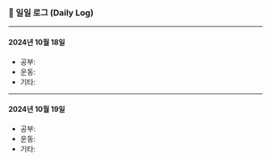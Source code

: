 ### 📅 일일 로그 (Daily Log)

-----
#### 2024년 10월 18일
  - 공부: 
  - 운동: 
  - 기타:
    
-----
#### 2024년 10월 19일
  - 공부: 
  - 운동: 
  - 기타:

